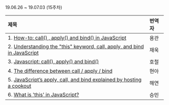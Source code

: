 19.06.26 ~ 19.07.03 (15주차)

|   제목   | 번역자  |
| :-------- | :------ |
| 1. [How-to: call() , apply() and bind() in JavaScript](https://github.com/Lee-hyuna/33-js-concepts-kr/wiki/how-to-call-apply-and-bind-in-javascript)| 용관 |
| 2. [Understanding the "this" keyword, call, apply, and bind in JavaScript](https://tylermcginnis.com/this-keyword-call-apply-bind-javascript/)| 재욱 |
| 3. [Javascript: call(), apply() and bind()](https://medium.com/@omergoldberg/javascript-call-apply-and-bind-e5c27301f7bb)| 호철 |
| 4. [The difference between call / apply / bind](https://github.com/Lee-hyuna/33-js-concepts-kr/wiki/The-difference-between-call---apply---bind)| 현아 |
| 5. [JavaScript’s apply, call, and bind explained by hosting a cookout](https://dev.to/kbk0125/javascripts-apply-call-and-bind-explained-by-hosting-a-cookout-32jo)| 해연 |
| 6. [What is 'this' in JavaScript?](https://github.com/Lee-hyuna/33-js-concepts-kr/wiki/JavaScript%EC%97%90%EC%84%9C-'this'%EB%8A%94-%EB%AC%B4%EC%97%87%EC%9D%B8%EA%B0%80%3F)| 승민 |
